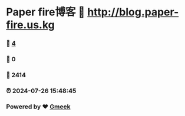 # Paper fire博客 :link: http://blog.paper-fire.us.kg 
### :page_facing_up: [4](http://blog.paper-fire.us.kg/tag.html) 
### :speech_balloon: 0 
### :hibiscus: 2414 
### :alarm_clock: 2024-07-26 15:48:45 
### Powered by :heart: [Gmeek](https://github.com/Meekdai/Gmeek)
